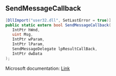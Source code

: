 ## SendMessageCallback

```csharp
[DllImport("user32.dll", SetLastError = true)]
public static extern bool SendMessageCallback(
   IntPtr hWnd,
   uint Msg,
   IntPtr wParam,
   IntPtr lParam,
   SendMessageDelegate lpResultCallBack,
   IntPtr dwData
);
```

Microsoft documentation: [Link](https://docs.microsoft.com/en-us/windows/win32/api/winuser/nf-winuser-sendmessagecallbacka)
